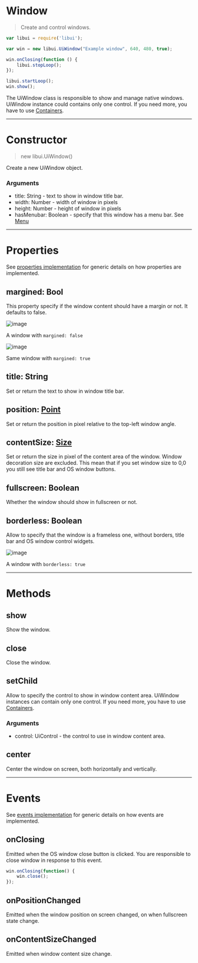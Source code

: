 # Window

> Create and control windows.

```js
var libui = require('libui');

var win = new libui.UiWindow("Example window", 640, 480, true);

win.onClosing(function () {
	libui.stopLoop();
});

libui.startLoop();
win.show();
```

The UiWindow class is responsible to show and manage native windows.
UiWindow instance could contains only one control. If you need more, you have to use [Containers](containers.md).

---

# Constructor

> new libui.UiWindow()

Create a new UiWindow object.

### Arguments

* title: String - text to show in window title bar.
* width: Number	- width of window in pixels
* height: Number - height of window in pixels
* hasMenubar: Boolean - specify that this window has a menu bar. See [Menu](#menubar)

---

# Properties

See [properties implementation](properties.md) for generic details on how properties are implemented.

## margined: Bool

This property specify if the window content should have a margin or not.
It defaults to false.


![image](https://cloud.githubusercontent.com/assets/11197111/16465935/804a30d4-3e41-11e6-8189-150e8cddc152.png)

A window with `margined: false`


![image](https://cloud.githubusercontent.com/assets/11197111/16465906/68304cfe-3e41-11e6-8ae0-3123205ee136.png)

Same window with `margined: true`

## title: String

Set or return the text to show in window title bar.

## position: [Point](point.md)

Set or return the position in pixel relative to the top-left window angle.


## contentSize: [Size](size.md)

Set or return the size in pixel of the content area of the window. Window decoration size are excluded. This mean that if you set window size to 0,0 you still see title bar and OS window buttons.

## fullscreen: Boolean

Whether the window should show in fullscreen or not.

## borderless: Boolean

Allow to specify that the window is a frameless one, without borders, title bar and OS window control widgets.


![image](https://cloud.githubusercontent.com/assets/11197111/16465986/b1befd0c-3e41-11e6-8421-20c106a096f0.png)

A window with `borderless: true`

---

# Methods

## show

Show the window.


## close

Close the window.

## setChild

Allow to specify the control to show in window content area. UiWindow instances can contain only one control. If you need more, you have to use [Containers](containers.md).

### Arguments

* control: UiControl - the control to use in window content area.


## center

Center the window on screen, both horizontally and vertically.

---

# Events

See [events implementation](events.md) for generic details on how events are implemented.

## onClosing

Emitted when the OS window close button is clicked. You are responsible to close window in response to this event.

```js
win.onClosing(function() {
	win.close();
});
```

## onPositionChanged

Emitted when the window position on screen changed, on when fullscreen state change.


## onContentSizeChanged

Emitted when window content size change.
